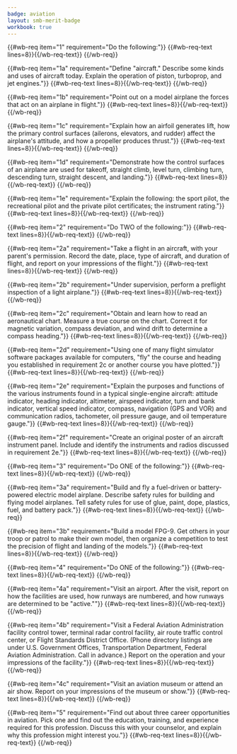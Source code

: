 ```yaml
---
badge: aviation
layout: smb-merit-badge
workbook: true
---
```



{{#wb-req item="1" requirement="Do the following:"}}
{{#wb-req-text lines=8}}{{/wb-req-text}}
{{/wb-req}}

{{#wb-req item="1a" requirement="Define \"aircraft.\" Describe some kinds and uses of aircraft today. Explain the operation of piston, turboprop, and jet engines."}}
{{#wb-req-text lines=8}}{{/wb-req-text}}
{{/wb-req}}

{{#wb-req item="1b" requirement="Point out on a model airplane the forces that act on an airplane in flight."}}
{{#wb-req-text lines=8}}{{/wb-req-text}}
{{/wb-req}}

{{#wb-req item="1c" requirement="Explain how an airfoil generates lift, how the primary control surfaces (ailerons, elevators, and rudder) affect the airplane's attitude, and how a propeller produces thrust."}}
{{#wb-req-text lines=8}}{{/wb-req-text}}
{{/wb-req}}

{{#wb-req item="1d" requirement="Demonstrate how the control surfaces of an airplane are used for takeoff, straight climb, level turn, climbing turn, descending turn, straight descent, and landing."}}
{{#wb-req-text lines=8}}{{/wb-req-text}}
{{/wb-req}}

{{#wb-req item="1e" requirement="Explain the following: the sport pilot, the recreational pilot and the private pilot certificates; the instrument rating."}}
{{#wb-req-text lines=8}}{{/wb-req-text}}
{{/wb-req}}

{{#wb-req item="2" requirement="Do TWO of the following:"}}
{{#wb-req-text lines=8}}{{/wb-req-text}}
{{/wb-req}}

{{#wb-req item="2a" requirement="Take a flight in an aircraft, with your parent's permission. Record the date, place, type of aircraft, and duration of flight, and report on your impressions of the flight."}}
{{#wb-req-text lines=8}}{{/wb-req-text}}
{{/wb-req}}

{{#wb-req item="2b" requirement="Under supervision, perform a preflight inspection of a light airplane."}}
{{#wb-req-text lines=8}}{{/wb-req-text}}
{{/wb-req}}

{{#wb-req item="2c" requirement="Obtain and learn how to read an aeronautical chart. Measure a true course on the chart. Correct it for magnetic variation, compass deviation, and wind drift to determine a compass heading."}}
{{#wb-req-text lines=8}}{{/wb-req-text}}
{{/wb-req}}

{{#wb-req item="2d" requirement="Using one of many flight simulator software packages available for computers, \"fly\" the course and heading you established in requirement 2c or another course you have plotted."}}
{{#wb-req-text lines=8}}{{/wb-req-text}}
{{/wb-req}}

{{#wb-req item="2e" requirement="Explain the purposes and functions of the various instruments found in a typical single-engine aircraft: attitude indicator, heading indicator, altimeter, airspeed indicator, turn and bank indicator, vertical speed indicator, compass, navigation (GPS and VOR) and communication radios, tachometer, oil pressure gauge, and oil temperature gauge."}}
{{#wb-req-text lines=8}}{{/wb-req-text}}
{{/wb-req}}

{{#wb-req item="2f" requirement="Create an original poster of an aircraft instrument panel. Include and identify the instruments and radios discussed in requirement 2e."}}
{{#wb-req-text lines=8}}{{/wb-req-text}}
{{/wb-req}}

{{#wb-req item="3" requirement="Do ONE of the following:"}}
{{#wb-req-text lines=8}}{{/wb-req-text}}
{{/wb-req}}

{{#wb-req item="3a" requirement="Build and fly a fuel-driven or battery-powered electric model airplane. Describe safety rules for building and flying model airplanes. Tell safety rules for use of glue, paint, dope, plastics, fuel, and battery pack."}}
{{#wb-req-text lines=8}}{{/wb-req-text}}
{{/wb-req}}

{{#wb-req item="3b" requirement="Build a model FPG-9. Get others in your troop or patrol to make their own model, then organize a competition to test the precision of flight and landing of the models."}}
{{#wb-req-text lines=8}}{{/wb-req-text}}
{{/wb-req}}

{{#wb-req item="4" requirement="Do ONE of the following:"}}
{{#wb-req-text lines=8}}{{/wb-req-text}}
{{/wb-req}}

{{#wb-req item="4a" requirement="Visit an airport. After the visit, report on how the facilities are used, how runways are numbered, and how runways are determined to be \"active.\""}}
{{#wb-req-text lines=8}}{{/wb-req-text}}
{{/wb-req}}

{{#wb-req item="4b" requirement="Visit a Federal Aviation Administration facility control tower, terminal radar control facility, air route traffic control center, or Flight Standards District Office. (Phone directory listings are under U.S. Government Offices, Transportation Department, Federal Aviation Administration. Call in advance.) Report on the operation and your impressions of the facility."}}
{{#wb-req-text lines=8}}{{/wb-req-text}}
{{/wb-req}}

{{#wb-req item="4c" requirement="Visit an aviation museum or attend an air show. Report on your impressions of the museum or show."}}
{{#wb-req-text lines=8}}{{/wb-req-text}}
{{/wb-req}}

{{#wb-req item="5" requirement="Find out about three career opportunities in aviation. Pick one and find out the education, training, and experience required for this profession. Discuss this with your counselor, and explain why this profession might interest you."}}
{{#wb-req-text lines=8}}{{/wb-req-text}}
{{/wb-req}}
